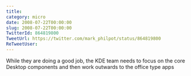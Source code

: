 ```yaml
---
title: 
category: micro
date: 2008-07-22T00:00:00
slug: 2008-07-22T00:00:00
TwitterId: 864819800
TweetUrl: https://twitter.com/mark_philpot/status/864819800
ReTweetUser: 
---
```


While they are doing a good job, the KDE team needs to focus on the core Desktop components and then work outwards to the office type apps